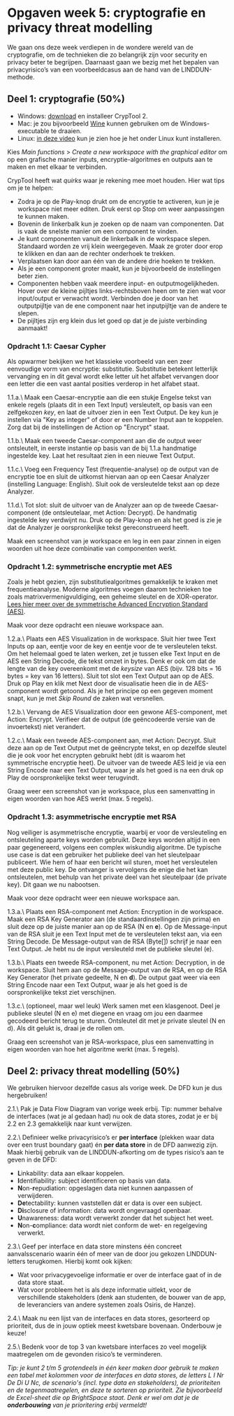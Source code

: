 # Opgaven week 5: cryptografie en privacy threat modelling

We gaan ons deze week verdiepen in de wondere wereld van de cryptografie, om de technieken die zo belangrijk zijn voor security en privacy beter te begrijpen. Daarnaast gaan we bezig met het bepalen van privacyrisico’s van een voorbeeldcasus aan de hand van de LINDDUN-methode. 

## Deel 1: cryptografie (50%)

* Windows: [download](https://www.cryptool.org/en/ct2/downloads/) en installeer CrypTool 2.
* Mac: je zou bijvoorbeeld [Wine](https://www.winehq.org/) kunnen gebruiken om de Windows-executable te draaien.
* Linux: [in deze video](https://www.youtube.com/watch?v=nTEj-lZ2V38) kun je zien hoe je het onder Linux kunt installeren.

Kies _Main functions_ > _Create a new workspace with the graphical editor_ om op een grafische manier inputs, encryptie-algoritmes en outputs aan te maken en met elkaar te verbinden.

CrypTool heeft wat _quirks_ waar je rekening mee moet houden. Hier wat tips om je te helpen:

* Zodra je op de Play-knop drukt om de encryptie te activeren, kun je je workspace niet meer editen. Druk eerst op Stop om weer aanpassingen te kunnen maken.
* Bovenin de linkerbalk kun je zoeken op de naam van componenten. Dat is vaak de snelste manier om een component te vinden.
* Je kunt componenten vanuit de linkerbalk in de workspace slepen. Standaard worden ze vrij klein weergegeven. Maak ze groter door erop te klikken en dan aan de rechter onderhoek te trekken.
* Verplaatsen kan door aan één van de andere drie hoeken te trekken.
* Als je een component groter maakt, kun je bijvoorbeeld de instellingen beter zien.
* Componenten hebben vaak meerdere input- en outputmogelijkheden. Hover over de kleine pijltjes links-rechtsboven heen om te zien wat voor input/output er verwacht wordt. Verbinden doe je door van het outputpijltje van de ene component naar het inputpijltje van de andere te slepen.
* De pijltjes zijn erg klein dus let goed op dat je de juiste verbinding aanmaakt!

### Opdracht 1.1: Caesar Cypher

Als opwarmer bekijken we het klassieke voorbeeld van een zeer eenvoudige vorm van encryptie: substitutie. Substitutie betekent letterlijk vervanging en in dit geval wordt elke letter uit het alfabet vervangen door een letter die een vast aantal posities verderop in het alfabet staat.

1.1.a.\ Maak een Caesar-encryptie aan die een stukje Engelse tekst van enkele regels (plaats dit in een Text Input) versleutelt, op basis van een zelfgekozen _key_, en laat de uitvoer zien in een Text Output. De key kun je instellen via "Key as integer" of door er een Number Input aan te koppelen. Zorg dat bij de instellingen de Action op "Encrypt" staat.

1.1.b.\ Maak een tweede Caesar-component aan die de output weer ontsleutelt, in eerste instantie op basis van de bij 1.1.a handmatige ingestelde key. Laat het resultaat zien in een nieuwe Text Output.

1.1.c.\ Voeg een Frequency Test (frequentie-analyse) op de output van de encryptie toe en sluit de uitkomst hiervan aan op een Caesar Analyzer (instelling Language: English). Sluit ook de versleutelde tekst aan op deze Analyzer.

1.1.d.\ Tot slot: sluit de uitvoer van de Analyzer aan op de tweede Caesar-component (de ontsleutelaar, met Action: Decrypt). De handmatig ingestelde key verdwijnt nu. Druk op de Play-knop en als het goed is zie je dat de Analyzer je oorspronkelijke tekst gereconstrueerd heeft.

Maak een screenshot van je workspace en leg in een paar zinnen in eigen woorden uit hoe deze combinatie van componenten werkt.

### Opdracht 1.2: symmetrische encryptie met AES

Zoals je hebt gezien, zijn substitutiealgoritmes gemakkelijk te kraken met frequentieanalyse. Moderne algoritmes voegen daarom technieken toe zoals matrixvermenigvuldiging, een geheime sleutel en de XOR-operator. [Lees hier meer over de symmetrische Advanced Encryption Standard (AES)](https://www.geeksforgeeks.org/advanced-encryption-standard-aes/).

Maak voor deze opdracht een nieuwe workspace aan.

1.2.a.\ Plaats een AES Visualization in de workspace. Sluit hier twee Text Inputs op aan, eentje voor de key en eentje voor de te versleutelen tekst. Om het helemaal goed te laten werken, zet je tussen elke Text Input en de AES een String Decode, die tekst omzet in bytes. Denk er ook om dat de lengte van de key overeenkomt met de _keysize_ van AES (bijv. 128 bits = 16 bytes = key van 16 letters). Sluit tot slot een Text Output aan op de AES. Druk op Play en klik met Next door de visualisatie heen die in de AES-component wordt getoond. Als je het principe op een gegeven moment snapt, kun je met _Skip Round_ de zaken wat versnellen.

1.2.b.\ Vervang de AES Visualization door een gewone AES-component, met Action: Encrypt. Verifieer dat de output (de geëncodeerde versie van de invoertekst) niet verandert.

1.2.c.\ Maak een tweede AES-component aan, met Action: Decrypt. Sluit deze aan op de Text Output met de geëncrypte tekst, en op dezelfde sleutel die je ook voor het encrypten gebruikt hebt (dit is waarom het symmetrische encryptie heet). De uitvoer van de tweede AES leid je via een String Encode naar een Text Output, waar je als het goed is na een druk op Play de oorspronkelijke tekst weer terugvindt.

Graag weer een screenshot van je workspace, plus een samenvatting in eigen woorden van hoe AES werkt (max. 5 regels).

### Opdracht 1.3: asymmetrische encryptie met RSA

Nog veiliger is asymmetrische encryptie, waarbij er voor de versleuteling en ontsleuteling aparte keys worden gebruikt. Deze keys worden altijd in een paar gegenereerd, volgens een complex wiskundig algoritme. De typische use case is dat een gebruiker het publieke deel van het sleutelpaar publiceert. Wie hem of haar een bericht wil sturen, moet het versleutelen met deze public key. De ontvanger is vervolgens de enige die het kan ontsleutelen, met behulp van het private deel van het sleutelpaar (de private key). Dit gaan we nu nabootsen.

Maak voor deze opdracht weer een nieuwe workspace aan.

1.3.a.\ Plaats een RSA-component met Action: Encryption in de workspace. Maak een RSA Key Generator aan (de standaardinstellingen zijn prima) en sluit deze op de juiste manier aan op de RSA (N en **e**). Op de Message-input van de RSA sluit je een Text Input met de te versleutelen tekst aan, via een String Decode. De Message-output van de RSA (Byte[]) schrijf je naar een Text Output. Je hebt nu de input versleuteld met de publieke sleutel (e).

1.3.b.\ Plaats een tweede RSA-component, nu met Action: Decryption, in de workspace. Sluit hem aan op de Message-output van de RSA, en op de RSA Key Generator (het private gedeelte, N en **d**). De output gaat weer via een String Encode naar een Text Output, waar je als het goed is de oorspronkelijke tekst ziet verschijnen.

1.3.c.\ (optioneel, maar wel leuk) Werk samen met een klasgenoot. Deel je publieke sleutel (N en e) met diegene en vraag om jou een daarmee gecodeerd bericht terug te sturen. Ontsleutel dit met je private sleutel (N en d). Als dit gelukt is, draai je de rollen om.

Graag een screenshot van je RSA-workspace, plus een samenvatting in eigen woorden van hoe het algoritme werkt (max. 5 regels).

## Deel 2: privacy threat modelling (50%)

We gebruiken hiervoor dezelfde casus als vorige week. De DFD kun je dus hergebruiken!

2.1.\ Pak je Data Flow Diagram van vorige week erbij. Tip: nummer behalve de interfaces (wat je al gedaan had) nu ook de data stores, zodat je er bij 2.2 en 2.3 gemakkelijk naar kunt verwijzen.

2.2.\ Definieer welke privacyrisico’s er **per interface** (plekken waar data over een trust boundary gaat) én **per data store** in de DFD aanwezig zijn. Maak hierbij gebruik van de LINDDUN-afkorting om de types risico’s aan te geven in de DFD:

* <b>L</b>inkability: data aan elkaar koppelen.
* <b>I</b>dentifiability: subject identificeren op basis van data.
* <b>N</b>on-<b>r</b>epudiation: opgeslagen data niet kunnen aanpassen of verwijderen.
* <b>De</b>tectability: kunnen vaststellen dát er data is over een subject.
* <b>Di</b>sclosure of information: data wordt ongevraagd openbaar.
* <b>U</b>nawareness: data wordt verwerkt zonder dat het subject het weet.
* <b>N</b>on-<b>c</b>ompliance: data wordt niet conform de wet- en regelgeving verwerkt.

2.3.\ Geef per interface en data store minstens één concreet aanvalsscenario waarin één of meer van de door jou gekozen LINDDUN-letters terugkomen. Hierbij komt ook kijken:

* Wat voor privacygevoelige informatie er over de interface gaat of in de data store staat.
* Wat voor probleem het is als deze informatie uitlekt, voor de verschillende stakeholders (denk aan studenten, de bouwer van de app, de leveranciers van andere systemen zoals Osiris, de Hanze).

2.4.\ Maak nu een lijst van de interfaces en data stores, gesorteerd op prioriteit, dus de in jouw optiek meest kwetsbare bovenaan. Onderbouw je keuze!

2.5.\ Bedenk voor de top 3 van kwetsbare interfaces zo veel mogelijk maatregelen om de gevonden risico’s te verminderen.

*Tip: je kunt 2 t/m 5 grotendeels in één keer maken door gebruik te maken een tabel met kolommen voor de interfaces en data stores, de letters L I Nr De Di U Nc, de scenario's (incl. type data en stakeholders), de prioriteiten en de tegenmaatregelen, en deze te sorteren op prioriteit. Zie bijvoorbeeld de Excel-sheet die op BrightSpace staat. Denk er wel om dat je de **onderbouwing** van je prioritering erbij vermeldt!*